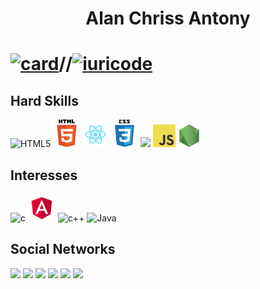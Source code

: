 <h1 align="center">Alan Chriss Antony<h1/>

[![card](https://github-readme-stats.vercel.app/api?username=alanchrissantony&theme=default)](https://github.com/alanchrissantony/)//[![iuricode](https://github-readme-stats.vercel.app/api/top-langs/?username=alanchrissantony&hide=html&layout=compact&theme=default)](https://github.com/alanchrissantony/)


## Hard Skills

<a><img height="40" src="https://imgur.com/UCSmwlz.png" alt="HTML5"/><a/>
<a><img height="44" src="https://raw.githubusercontent.com/github/explore/80688e429a7d4ef2fca1e82350fe8e3517d3494d/topics/html/html.png" alt="HTML5"/><a/>
<a><img height="40" src="https://raw.githubusercontent.com/github/explore/80688e429a7d4ef2fca1e82350fe8e3517d3494d/topics/react/react.png" alt="React"/><a/>
<a><img height="44" src="https://raw.githubusercontent.com/github/explore/80688e429a7d4ef2fca1e82350fe8e3517d3494d/topics/css/css.png" alt="CSS"/><a/>
<a><img height="40" src="https://imgur.com/iJTfBwy.png"/><a/>
<a><img height="36" src="https://raw.githubusercontent.com/github/explore/80688e429a7d4ef2fca1e82350fe8e3517d3494d/topics/javascript/javascript.png" alt="Javascript"/><a/>
<a><img height="36" src="https://raw.githubusercontent.com/github/explore/80688e429a7d4ef2fca1e82350fe8e3517d3494d/topics/nodejs/nodejs.png" alt="Nodejs"/><a/>


## Interesses

<a><img height="44" src="https://cdn.iconscout.com/icon/free/png-512/c-programming-569564.png" alt="c"/><a/>
<a><img height="44" src="https://raw.githubusercontent.com/github/explore/80688e429a7d4ef2fca1e82350fe8e3517d3494d/topics/angular/angular.png" alt="Angular"/><a/>
<a><img height="40" src="https://imgur.com/f3b7uly.png" alt="c++"/><a/>
<a><img height="40" src="https://imgur.com/8gX1qys.png" alt="Java"/><a/>

## Social Networks
  
  
  
  <a href="https://www.linkedin.com/in/alan-chriss-antony-037819223/"><img src="https://img.shields.io/badge/LinkedIn-0077B5?style=for-the-badge&logo=linkedin&logoColor=white"/><a/>
  <a href="https://www.instagram.com/alanchrissantony/"><img src="https://img.shields.io/badge/Instagram-E4405F?style=for-the-badge&logo=instagram&logoColor=white"/><a/>
  <a href="https://twitter.com/Alanchrisantony"><img src="https://img.shields.io/badge/Twitter-1DA1F2?style=for-the-badge&logo=twitter&logoColor=white"/><a/>
  <a href="https://www.facebook.com/alanchrissantony"><img src="https://img.shields.io/badge/Facebook-1877F2?style=for-the-badge&logo=facebook&logoColor=white"/><a/>
  <a href="mailto:alanchrissantony@gmail.com"><img src="https://img.shields.io/badge/Gmail-D14836?style=for-the-badge&logo=gmail&logoColor=white"/><a/>
  <a href="https://t.me/alanchrissantony"><img src="https://img.shields.io/badge/Telegram-2CA5E0?style=for-the-badge&logo=telegram&logoColor=white"/><a/>
 
